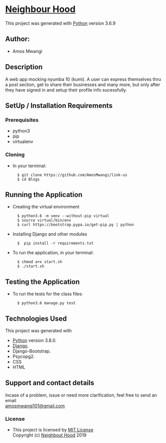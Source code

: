 # [Neighbour Hood](https://github.com/AmosMwangi/link-us)

This project was generated with [Python](https://www.python.org/) version 3.6.9 <br>

## Author: 
* Amos Mwangi

## Description
A web app mocking nyumba 10 (kumi). A user can express themselves thru a post section, get to share their businesses and many more, but only after they have signed in and setup their profile info sucessfully.




## SetUp / Installation Requirements
### Prerequisites
* python3
* pip
* virtualenv

### Cloning
* In your terminal:

        $ git clone https://github.com/AmosMwangi/link-us
        $ cd Blogs

## Running the Application
* Creating the virtual environment

        $ python3.6 -m venv --without-pip virtual
        $ source virtual/bin/env
        $ curl https://bootstrap.pypa.io/get-pip.py | python

* Installing Django and other modules

        $  pip install -r requirements.txt

* To run the application, in your terminal:

        $ chmod a+x start.sh
        $ ./start.sh

## Testing the Application
* To run the tests for the class files:

        $ python3.6 manage.py test


## Technologies Used
  This project was generated with
  * [Python](https://www.python.org/) version 3.8.0. 
  * [Django](https://www.fullstackpython.com/django.html).
  * Django-Bootstrap.
  * Psycopg2.
  * CSS
  * HTML

## Support and contact details
 Incase of a problem, issue or need more clarification, feel free to send an email<br> amosmwangi101@gmail.com <br>



### License
* This project is licensed by [MIT License](LICENSE.txt)<br>
  Copyright (c) [Neighbout Hood](https://github.com/AmosMwangi/link-us) 2019<br>
